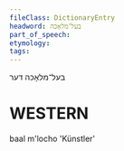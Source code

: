 ```yaml
---
fileClass: DictionaryEntry
headword: בעל־מלאָכה
part_of_speech: 
etymology: 
tags: 
---
```

בעל־מלאָכה
דער

WESTERN
========

baal m'locho 'Künstler'
